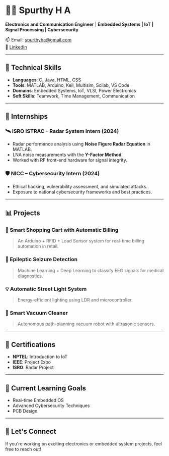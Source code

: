 # 👩‍💻 Spurthy H A

**Electronics and Communication Engineer** | **Embedded Systems | IoT | Signal Processing | Cybersecurity**

📫 Email: spurthyha@gmail.com  
🔗 [LinkedIn](https://www.linkedin.com/in/spurthy-ha-9192b8237)

---

## 🔧 Technical Skills
- **Languages**: C, Java, HTML, CSS
- **Tools**: MATLAB, Arduino, Keil, Multisim, Scilab, VS Code
- **Domains**: Embedded Systems, IoT, VLSI, Power Electronics
- **Soft Skills**: Teamwork, Time Management, Communication

---

## 💼 Internships

### 🛰️ ISRO ISTRAC – Radar System Intern (2024)
- Radar performance analysis using **Noise Figure Radar Equation** in MATLAB.
- LNA noise measurements with the **Y-Factor Method**.
- Worked with RF front-end hardware for signal integrity.

### 🛡️ NICC – Cybersecurity Intern (2024)
- Ethical hacking, vulnerability assessment, and simulated attacks.
- Exposure to national cybersecurity frameworks and best practices.

---

## 📊 Projects

### 🤖 Smart Shopping Cart with Automatic Billing
> An Arduino + RFID + Load Sensor system for real-time billing automation in retail.

### 🧠 Epileptic Seizure Detection
> Machine Learning + Deep Learning to classify EEG signals for medical diagnostics.

### 💡 Automatic Street Light System
> Energy-efficient lighting using LDR and microcontroller.

### 🧹 Smart Vacuum Cleaner
> Autonomous path-planning vacuum robot with ultrasonic sensors.

---

## 📄 Certifications
- **NPTEL**: Introduction to IoT
- **IEEE**: Project Expo
- **ISRO**: Radar Project

---

## 🌱 Current Learning Goals
- Real-time Embedded OS
- Advanced Cybersecurity Techniques
- PCB Design

---

## 🎯 Let's Connect
If you're working on exciting electronics or embedded system projects, feel free to reach out!

